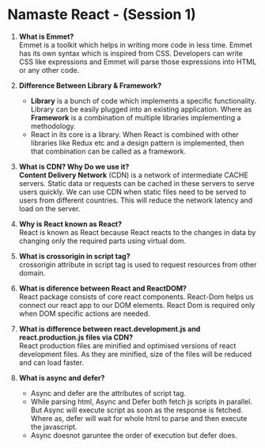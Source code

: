 # Namaste React - (Session 1)

1. __What is Emmet?__  
   Emmet is a toolkit which helps in writing more code in less time. Emmet has its own syntax which is inspired from CSS. Developers can write CSS like expressions and Emmet will parse those expressions into HTML or any other code.  
  
2. __Difference Between Library & Framework?__  
    * __Library__ is a bunch of code which implements a specific functionality. Library can be easily plugged into an existing application. Where as __Framework__ is a combination of multiple libraries implementing a methodology.
    * React in its core is a library. When React is combined with other libraries like Redux etc and a design pattern is implemented, then that combination can be called as a framework.
  
3. __What is CDN? Why Do we use it?__  
   __Content Delivery Network__ (CDN) is a network of intermediate CACHE servers. Static data or requests can be cached in these servers to serve users quickly. We can use CDN when static files need to be served to users from different countries. This will reduce the network latency and load on the server.

4. __Why is React known as React?__  
   React is known as React because React reacts to the changes in data by changing only the required parts using virtual dom.

5. __What is crossorigin in script tag?__  
   crossorigin attribute in script tag is used to request resources from other domain.

6. __What is diference between React and ReactDOM?__  
   React package consists of core react components. React-Dom helps us connect our react app to our DOM elements. React Dom is required only when DOM specific actions are needed.

7. __What is difference between react.development.js and react.production.js files via CDN?__  
   React production files are minified and optimised versions of react development files. As they are minified, size of the files will be reduced and can load faster.

8. __What is async and defer?__  
   * Async and defer are the attributes of script tag.
   * While parsing html, Async and Defer both fetch js scripts in parallel. But Async will execute script as soon as the response is fetched. Where as, defer will wait for whole html to parse and then execute the javascript.
   * Async doesnot garuntee the order of execution but defer does.
